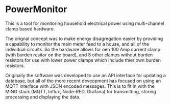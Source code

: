 # PowerMonitor
This is a tool for monitoring household electrical power using multi-channel  clamp based hardware.

The orignal concept was to make energy disagregation easier by providing a capability to monitor the main meter feed to a house, and all of the individual circuits. So the hardware allows for oen 100 Amp current clamp (with burden resitor on the board), and 8 other clamps without burden resistors for use with lower power clamps which include thier own burden resistors.

Originally the software was developed to use an API interface for updating a database, but all of the more recent deveopment has focused on using an MQTT interface with JSON encoded messages. This is to fit in with the MING stack (MQTT, Influx, Node-RED, Grafana) for transmitting, storing processing and displaying the data.
